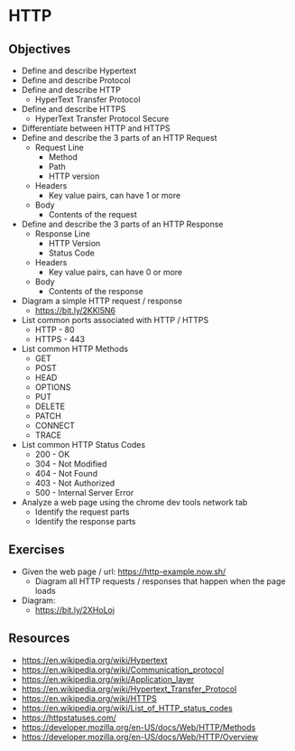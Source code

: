 # HTTP

## Objectives

* Define and describe Hypertext
* Define and describe Protocol
* Define and describe HTTP
  * HyperText Transfer Protocol
* Define and describe HTTPS
  * HyperText Transfer Protocol Secure
* Differentiate between HTTP and HTTPS
* Define and describe the 3 parts of an HTTP Request
  * Request Line
    * Method
    * Path
    * HTTP version
  * Headers
    * Key value pairs, can have 1 or more
  * Body
    * Contents of the request
* Define and describe the 3 parts of an HTTP Response
  * Response Line
    * HTTP Version
    * Status Code
  * Headers 
    * Key value pairs, can have 0 or more
  * Body
    * Contents of the response
* Diagram a simple HTTP request / response
  * https://bit.ly/2KKl5N6
* List common ports associated with HTTP / HTTPS
  * HTTP - 80
  * HTTPS - 443
* List common HTTP Methods
  * GET
  * POST
  * HEAD
  * OPTIONS
  * PUT
  * DELETE
  * PATCH
  * CONNECT
  * TRACE
* List common HTTP Status Codes
  * 200 - OK
  * 304 - Not Modified
  * 404 - Not Found
  * 403 - Not Authorized
  * 500 - Internal Server Error
* Analyze a web page using the chrome dev tools network tab
  * Identify the request parts
  * Identify the response parts

## Exercises

* Given the web page / url: https://http-example.now.sh/
  * Diagram all HTTP requests / responses that happen when the page loads
* Diagram:
  * https://bit.ly/2XHoLoj

## Resources

* https://en.wikipedia.org/wiki/Hypertext
* https://en.wikipedia.org/wiki/Communication_protocol
* https://en.wikipedia.org/wiki/Application_layer
* https://en.wikipedia.org/wiki/Hypertext_Transfer_Protocol
* https://en.wikipedia.org/wiki/HTTPS
* https://en.wikipedia.org/wiki/List_of_HTTP_status_codes
* https://httpstatuses.com/
* https://developer.mozilla.org/en-US/docs/Web/HTTP/Methods
* https://developer.mozilla.org/en-US/docs/Web/HTTP/Overview

